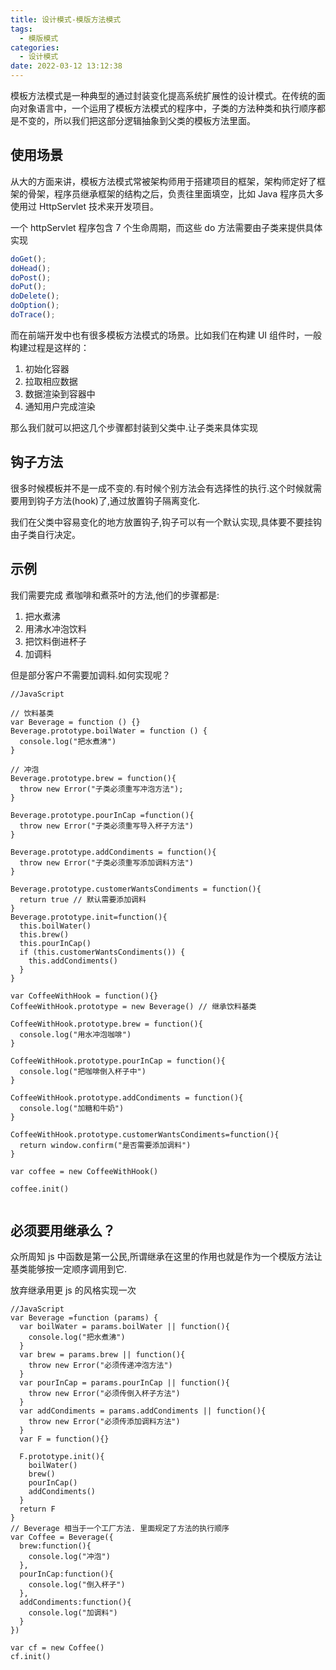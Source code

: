 ```yaml
---
title: 设计模式-模版方法模式
tags:
  - 模版模式
categories:
  - 设计模式
date: 2022-03-12 13:12:38
---
```


模板方法模式是一种典型的通过封装变化提高系统扩展性的设计模式。在传统的面向对象语言中，一个运用了模板方法模式的程序中，子类的方法种类和执行顺序都是不变的，所以我们把这部分逻辑抽象到父类的模板方法里面。

<!-- more -->

## 使用场景

从大的方面来讲，模板方法模式常被架构师用于搭建项目的框架，架构师定好了框架的骨架，程序员继承框架的结构之后，负责往里面填空，比如 Java 程序员大多使用过 HttpServlet 技术来开发项目。

一个 httpServlet 程序包含 7 个生命周期，而这些 do 方法需要由子类来提供具体实现

```javascript
doGet();
doHead();
doPost();
doPut();
doDelete();
doOption();
doTrace();
```

而在前端开发中也有很多模板方法模式的场景。比如我们在构建 UI 组件时，一般构建过程是这样的：

1. 初始化容器
2. 拉取相应数据
3. 数据渲染到容器中
4. 通知用户完成渲染

那么我们就可以把这几个步骤都封装到父类中.让子类来具体实现

## 钩子方法

很多时候模板并不是一成不变的.有时候个别方法会有选择性的执行.这个时候就需要用到钩子方法(hook)了,通过放置钩子隔离变化.

我们在父类中容易变化的地方放置钩子,钩子可以有一个默认实现,具体要不要挂钩由子类自行决定。

## 示例

我们需要完成 煮咖啡和煮茶叶的方法,他们的步骤都是:

1. 把水煮沸
2. 用沸水冲泡饮料
3. 把饮料倒进杯子
4. 加调料

但是部分客户不需要加调料.如何实现呢？

```JS
//JavaScript

// 饮料基类
var Beverage = function () {}
Beverage.prototype.boilWater = function () {
  console.log("把水煮沸")
}

// 冲泡
Beverage.prototype.brew = function(){
  throw new Error("子类必须重写冲泡方法");
}

Beverage.prototype.pourInCap =function(){
  throw new Error("子类必须重写导入杯子方法")
}

Beverage.prototype.addCondiments = function(){
  throw new Error("子类必须重写添加调料方法")
}

Beverage.prototype.customerWantsCondiments = function(){
  return true // 默认需要添加调料
}
Beverage.prototype.init=function(){
  this.boilWater()
  this.brew()
  this.pourInCap()
  if (this.customerWantsCondiments()) {
    this.addCondiments()
  }
}

var CoffeeWithHook = function(){}
CoffeeWithHook.prototype = new Beverage() // 继承饮料基类

CoffeeWithHook.prototype.brew = function(){
  console.log("用水冲泡咖啡")
}

CoffeeWithHook.prototype.pourInCap = function(){
  console.log("把咖啡倒入杯子中")
}

CoffeeWithHook.prototype.addCondiments = function(){
  console.log("加糖和牛奶")
}

CoffeeWithHook.prototype.customerWantsCondiments=function(){
  return window.confirm("是否需要添加调料")
}

var coffee = new CoffeeWithHook()

coffee.init()


```

## 必须要用继承么？

众所周知 js 中函数是第一公民,所谓继承在这里的作用也就是作为一个模版方法让基类能够按一定顺序调用到它.

放弃继承用更 js 的风格实现一次

```JS
//JavaScript
var Beverage =function (params) {
  var boilWater = params.boilWater || function(){
    console.log("把水煮沸")
  }
  var brew = params.brew || function(){
    throw new Error("必须传递冲泡方法")
  }
  var pourInCap = params.pourInCap || function(){
    throw new Error("必须传倒入杯子方法")
  }
  var addCondiments = params.addCondiments || function(){
    throw new Error("必须传添加调料方法")
  }
  var F = function(){}

  F.prototype.init(){
    boilWater()
    brew()
    pourInCap()
    addCondiments()
  }
  return F
}
// Beverage 相当于一个工厂方法. 里面规定了方法的执行顺序
var Coffee = Beverage({
  brew:function(){
    console.log("冲泡")
  },
  pourInCap:function(){
    console.log("倒入杯子")
  },
  addCondiments:function(){
    console.log("加调料")
  }
})

var cf = new Coffee()
cf.init()

```
